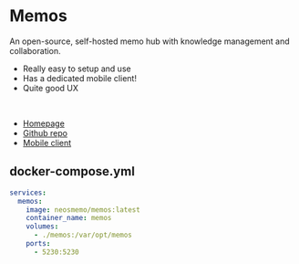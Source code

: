 # Memos
An open-source, self-hosted memo hub with knowledge management and collaboration.

- Really easy to setup and use
- Has a dedicated mobile client!
- Quite good UX

<br>

- [Homepage](https://usememos.com)
- [Github repo](https://github.com/usememos/memos)
- [Mobile client](https://memos.moe)


## docker-compose.yml
```yaml
services:
  memos:
    image: neosmemo/memos:latest
    container_name: memos
    volumes:
      - ./memos:/var/opt/memos
    ports:
      - 5230:5230
```
